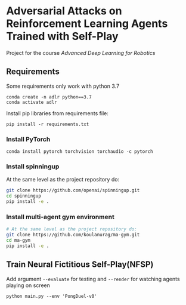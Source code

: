 # Adversarial Attacks on Reinforcement Learning Agents Trained with Self-Play
Project for the course *Advanced Deep Learning for Robotics*

## Requirements

Some requirements only work with python 3.7

```
conda create -n adlr python==3.7
conda activate adlr
```

Install pip libraries from requirements file:

```
pip install -r requirements.txt
```

### Install PyTorch

```
conda install pytorch torchvision torchaudio -c pytorch
```

### Install spinningup

At the same level as the project repository do:

``` bash
git clone https://github.com/openai/spinningup.git
cd spinningup
pip install -e .
```

### Install multi-agent gym environment

``` bash
# At the same level as the project repository do:
git clone https://github.com/koulanurag/ma-gym.git
cd ma-gym
pip install -e .
```

## Train Neural Fictitious Self-Play(NFSP)

Add argument `--evaluate` for testing and `--render` for watching agents playing on screen

```
python main.py --env 'PongDuel-v0'
```
